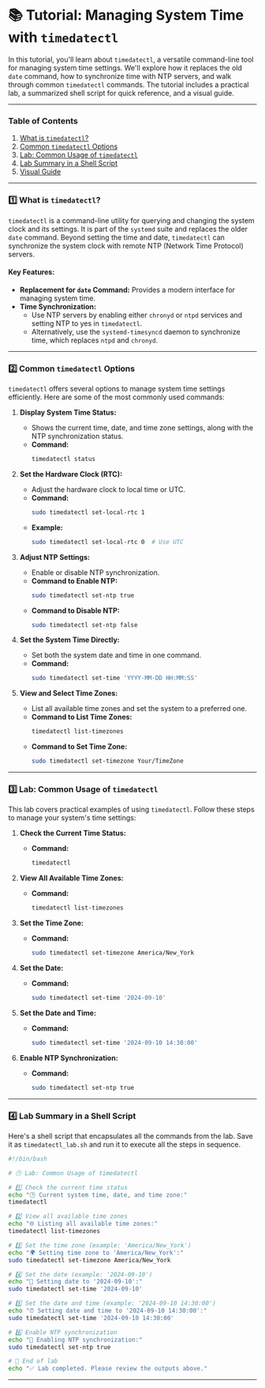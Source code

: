# 📚 Tutorial: Managing System Time with `timedatectl`

In this tutorial, you'll learn about `timedatectl`, a versatile command-line tool for managing system time settings. We'll explore how it replaces the old `date` command, how to synchronize time with NTP servers, and walk through common `timedatectl` commands. The tutorial includes a practical lab, a summarized shell script for quick reference, and a visual guide.

---

### **Table of Contents**

1. [What is `timedatectl`?](#1-what-is-timedatectl)
2. [Common `timedatectl` Options](#2-common-timedatectl-options)
3. [Lab: Common Usage of `timedatectl`](#3-lab-common-usage-of-timedatectl)
4. [Lab Summary in a Shell Script](#4-lab-summary-in-a-shell-script)
5. [Visual Guide](#5-visual-guide)

---

### **1️⃣ What is `timedatectl`?**

`timedatectl` is a command-line utility for querying and changing the system clock and its settings. It is part of the `systemd` suite and replaces the older `date` command. Beyond setting the time and date, `timedatectl` can synchronize the system clock with remote NTP (Network Time Protocol) servers.

#### Key Features:

- **Replacement for `date` Command:** Provides a modern interface for managing system time.
- **Time Synchronization:**
  - Use NTP servers by enabling either `chronyd` or `ntpd` services and setting NTP to yes in `timedatectl`.
  - Alternatively, use the `systemd-timesyncd` daemon to synchronize time, which replaces `ntpd` and `chronyd`.

---

### **2️⃣ Common `timedatectl` Options**

`timedatectl` offers several options to manage system time settings efficiently. Here are some of the most commonly used commands:

1. **Display System Time Status:**

   - Shows the current time, date, and time zone settings, along with the NTP synchronization status.
   - **Command:**
     ```bash
     timedatectl status
     ```

2. **Set the Hardware Clock (RTC):**

   - Adjust the hardware clock to local time or UTC.
   - **Command:**
     ```bash
     sudo timedatectl set-local-rtc 1
     ```
   - **Example:**
     ```bash
     sudo timedatectl set-local-rtc 0  # Use UTC
     ```

3. **Adjust NTP Settings:**

   - Enable or disable NTP synchronization.
   - **Command to Enable NTP:**
     ```bash
     sudo timedatectl set-ntp true
     ```
   - **Command to Disable NTP:**
     ```bash
     sudo timedatectl set-ntp false
     ```

4. **Set the System Time Directly:**

   - Set both the system date and time in one command.
   - **Command:**
     ```bash
     sudo timedatectl set-time 'YYYY-MM-DD HH:MM:SS'
     ```

5. **View and Select Time Zones:**
   - List all available time zones and set the system to a preferred one.
   - **Command to List Time Zones:**
     ```bash
     timedatectl list-timezones
     ```
   - **Command to Set Time Zone:**
     ```bash
     sudo timedatectl set-timezone Your/TimeZone
     ```

---

### **3️⃣ Lab: Common Usage of `timedatectl`**

This lab covers practical examples of using `timedatectl`. Follow these steps to manage your system's time settings:

1. **Check the Current Time Status:**

   - **Command:**
     ```bash
     timedatectl
     ```

2. **View All Available Time Zones:**

   - **Command:**
     ```bash
     timedatectl list-timezones
     ```

3. **Set the Time Zone:**

   - **Command:**
     ```bash
     sudo timedatectl set-timezone America/New_York
     ```

4. **Set the Date:**

   - **Command:**
     ```bash
     sudo timedatectl set-time '2024-09-10'
     ```

5. **Set the Date and Time:**

   - **Command:**
     ```bash
     sudo timedatectl set-time '2024-09-10 14:30:00'
     ```

6. **Enable NTP Synchronization:**
   - **Command:**
     ```bash
     sudo timedatectl set-ntp true
     ```

---

### **4️⃣ Lab Summary in a Shell Script**

Here's a shell script that encapsulates all the commands from the lab. Save it as `timedatectl_lab.sh` and run it to execute all the steps in sequence.

```bash
#!/bin/bash

# 🕒 Lab: Common Usage of timedatectl

# 1️⃣ Check the current time status
echo "🕒 Current system time, date, and time zone:"
timedatectl

# 2️⃣ View all available time zones
echo "🌐 Listing all available time zones:"
timedatectl list-timezones

# 3️⃣ Set the time zone (example: 'America/New_York')
echo "🌍 Setting time zone to 'America/New_York':"
sudo timedatectl set-timezone America/New_York

# 4️⃣ Set the date (example: '2024-09-10')
echo "📅 Setting date to '2024-09-10':"
sudo timedatectl set-time '2024-09-10'

# 5️⃣ Set the date and time (example: '2024-09-10 14:30:00')
echo "⏰ Setting date and time to '2024-09-10 14:30:00':"
sudo timedatectl set-time '2024-09-10 14:30:00'

# 6️⃣ Enable NTP synchronization
echo "🔄 Enabling NTP synchronization:"
sudo timedatectl set-ntp true

# 🏁 End of lab
echo "✅ Lab completed. Please review the outputs above."
```

---
